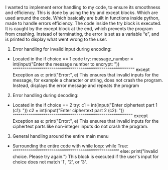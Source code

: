 I wanted to implement error handling to my code,  to ensure its smoothness and efficiency. This is done by using the try and except blocks. Which are used around the code. Which basically are built in functions inside python, made to handle errors efficiency. The code inside the try block is executed. It is caught by the except block at the end, which prevents the program from crashing. Instead of terminating, the error is set as a variable “e”, and is printed to display what went wrong to the user.

1. Error handling for invalid input during encoding:
- Located in the if choice == 1 code
try:
    message_number = int(input("Enter the message number to encrypt: "))
“””””””””””””””””””””””””””””””””””””””””””””””””””””””””””””””
except Exception as e:
    print("Error:", e)
This ensures that invalid inputs for the message, for example a character or string, does not crash the program. Instead, displays the error message and repeats the program

2. Error handling during decoding:
- Located in the if choice == 2
try:
    c1 = int(input("Enter ciphertext part 1 (c1): "))
    c2 = int(input("Enter ciphertext part 2 (c2): "))
“”””””””””””””””””””””””””””””””””””””””””””””””””””””””””””””
except Exception as e:
    print("Error:", e)
This ensures that invalid inputs for the ciphertext parts like non-integer inputs do not crash the program.

3. General handling around the entire main menu
- Surrounding the entire code with while loop:
while True:
“””””””””””””””””””””””””””””””””””””””””””””””””””””””
else:
    print("Invalid choice. Please try again.")
This block is executed if the user's input for choice does not match '1', '2', or '3'. 

